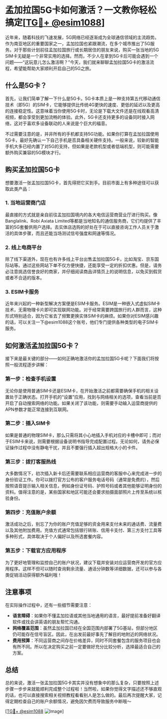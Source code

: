 # 孟加拉国5G卡如何激活？一文教你轻松搞定[[TG💪+ @esim1088](https://t.me/s/esim1088)]

近年来，随着科技的飞速发展，5G网络已经逐渐成为全球通信领域的主流趋势。作为南亚地区的重要国家之一，孟加拉国也紧跟潮流，在多个城市推出了5G服务。对于那些计划前往孟加拉国旅行或长期居住的朋友来说，购买一张当地的5G SIM卡无疑是一个非常实用的选择。然而，不少人在拿到5G卡后可能会遇到一个问题——“这玩意儿怎么激活啊？”今天，我们就来聊聊孟加拉国5G卡的激活流程，希望能帮助大家顺利开启自己的5G之旅。

## 什么是5G卡？

首先，让我们简单了解一下什么是5G卡。5G卡本质上是一种支持第五代移动通信技术（即5G）的SIM卡，它能够提供比传统4G更快的速度、更低的延迟以及更高的连接稳定性。这意味着当你使用5G卡时，无论是下载大文件还是在线观看高清视频，都会享受到更加流畅的体验。此外，5G卡还支持更多的设备同时接入网络，这对于喜欢多设备联动的人来说是个巨大的福音。

不过需要注意的是，并非所有的手机都支持5G功能。如果你打算在孟加拉国使用5G卡，最好先确认一下自己手机是否具备相关硬件支持。一般来说，较新的智能手机大多已经内置了对5G的支持，但如果是老款机型或者低端机型，则可能需要额外购买兼容的5G模块才行。

## 购买孟加拉国5G卡

想要激活一张孟加拉国5G卡，首先得把它买到手。目前市面上有多种途径可以获取此类产品：

### 1. 当地运营商门店
最直接的方式就是亲自前往孟加拉国境内的各大电信运营商营业厅进行购买。像Banglalink、Robi Axiata Limited等都是当地知名的通信服务商，它们均提供了丰富的5G套餐供用户选择。去实体店选购的好处在于可以直接咨询工作人员关于激活的具体步骤，而且还能当场测试信号强度和网速等情况。

### 2. 线上电商平台
除了线下渠道外，现在也有许多线上平台出售孟加拉国5G卡，比如淘宝、京东国际站等。通过这些网站下单不仅方便快捷，还能享受一定的折扣优惠。但是，请务必注意挑选信誉良好的商家，并仔细阅读商品详情页上的说明信息，以免买到假货或者不合适的版本。

### 3. ESIM卡服务
近年来兴起的一种新型解决方案便是ESIM卡服务。ESIM是一种嵌入式虚拟SIM卡技术，无需物理卡片即可实现联网功能。对于经常需要跨国旅行的人群而言，这种形式特别适合，因为它省去了频繁更换实体SIM卡的麻烦。如果你对ESIM感兴趣的话，可以关注一下@esim1088这个账号，他们专门提供各种类型的电子SIM卡服务。

## 如何激活孟加拉国5G卡？

接下来是最关键的部分——如何正确地激活你的孟加拉国5G卡呢？下面我们将按照一般流程逐步讲解：

### 第一步：检查手机设置
无论你是使用普通SIM卡还是ESIM卡，在开始激活之前都需要确保手机的相关设置处于正确状态。打开手机的“设置”应用，找到与网络相关的选项，查看当前是否开启了自动搜索网络的功能。如果关闭了该功能，则需要手动输入运营商提供的APN参数才能正常连接到互联网。

### 第二步：插入SIM卡
如果是普通的物理SIM卡，那么只需将其小心地插入手机对应的卡槽中即可；而对于ESIM卡来说，则需要根据设备说明书指导完成配置过程。无论如何，请务必保证操作过程中没有静电干扰，并且不要强行插入超出规格大小的卡件。

### 第三步：拨打客服热线
大多数情况下，初次插入新卡后还需要联系相应运营商的客服中心来完成进一步的身份验证工作。你可以拨打官方公布的客户服务电话号码（通常是免费的），然后按照语音提示输入相关信息，例如身份证号码、护照号码或者其他能够证明身份的资料。值得注意的是，某些国家和地区可能还会要求拍摄面部照片上传至系统以核验身份。

### 第四步：充值账户余额
激活成功之后，别忘了为你的账户充值足够的资金用来支付未来的通话费、流量费以及其他附加费用。充值方式通常包括银行转账、信用卡支付、第三方支付工具等多种形式，具体取决于个人偏好以及所选套餐内容。

### 第五步：下载官方应用程序
为了更好地管理和监控自己的账户状况，建议下载并安装对应运营商开发的官方应用程序。这样不但可以随时查询剩余流量、通话分钟数等详细数据，还可以参与各类促销活动获得额外福利哦！

## 注意事项

在实际操作过程中，还有一些细节需要注意：

- **语言障碍**：如果你不懂孟加拉语或其他当地通用的语言，最好提前准备好翻译软件或找会讲英语的朋友帮忙沟通。
- **网络覆盖范围**：虽然孟加拉国已经在全国范围内部署了5G基站，但部分地区仍可能存在信号盲区。因此，在出发前最好事先了解目的地附近的网络状况。
- **费用预算**：不同运营商之间存在价格差异，同时不同套餐包含的服务项目也会有所不同。所以在决定购买之前一定要做好充分比较分析，选择最适合自己的方案。

## 总结

总的来说，激活一张孟加拉国5G卡其实并没有想象中的那么复杂，只要按照上述步骤一步步来就能顺利完成整个过程啦！当然啦，如果你觉得文字描述还不够直观的话，也可以直接搜索相关视频教程看看别人是怎么做的。最后再次提醒大家，记得定期检查自己的账户余额情况，避免因欠费而导致服务中断哦～

[[TG💪+ @esim1088](https://t.me/s/esim1088) ![Image](https://i.postimg.cc/4NQfJmqS/Snipaste-2025-05-13-00-14-12.png)]